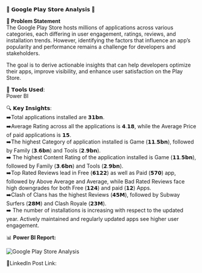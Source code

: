 📱 𝗚𝗼𝗼𝗴𝗹𝗲 𝗣𝗹𝗮𝘆 𝗦𝘁𝗼𝗿𝗲 𝗔𝗻𝗮𝗹𝘆𝘀𝗶𝘀 📱<br>


**🧩 Problem Statement** <br>
The Google Play Store hosts millions of applications across various categories, each differing in user engagement, ratings, reviews, and installation trends. However, identifying the factors that influence an app’s popularity and performance remains a challenge for developers and stakeholders.

The goal is to derive actionable insights that can help developers optimize their apps, improve visibility, and enhance user satisfaction on the Play Store.


🔧 𝗧𝗼𝗼𝗹𝘀 𝗨𝘀𝗲𝗱:<br>
Power BI 

🔍 𝗞𝗲𝘆 𝗜𝗻𝘀𝗶𝗴𝗵𝘁𝘀:<br>
➡️Total applications installed are 𝟯𝟭𝗯𝗻.<br>
➡️Average Rating across all the applications is 𝟰.𝟭𝟴, while the Average Price of paid applications is 𝟭𝟱.<br>
➡️The highest Category of application installed is Game (𝟭𝟭.𝟱𝗯𝗻), followed by Family (𝟯.𝟲𝗯𝗻) and Tools (𝟮.𝟵𝗯𝗻).<br>
➡️ The highest Content Rating of the application installed is Game (𝟭𝟭.𝟱𝗯𝗻), followed by Family (𝟯.𝟲𝗯𝗻) and Tools (𝟮.𝟵𝗯𝗻).<br>
➡️Top Rated Reviews lead in Free (𝟲𝟭𝟮𝟮) as well as Paid (𝟱𝟳𝟬) app, followed by Above Average and Average, while Bad Rated Reviews face high downgrades for both Free (𝟭𝟮𝟰) and paid (𝟭𝟮) Apps.<br>
➡️Clash of Clans has the highest Reviews (𝟰𝟱𝗠), followed by Subway Surfers (𝟮𝟴𝗠) and Clash Royale (𝟮𝟯𝗠).<br>
➡️ The number of installations is increasing with respect to the updated year. Actively maintained and regularly updated apps see higher user engagement.<br>

📊 **Power BI Report:**

![Google Play Store Analysis](https://github.com/user-attachments/assets/70c36e51-776a-4c5c-81c1-2693006ab07a) <br>



🔗LinkedIn Post Link: 
